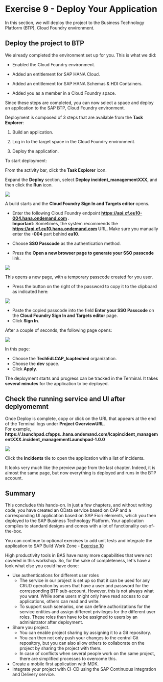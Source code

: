 # Exercise 9 - Deploy Your Application

In this section, we will deploy the project to the Business Technology Platform (BTP), Cloud Foundry environment.

## Deploy the project to BTP

We already completed the environment set up for you. This is what we did:

* Enabled the Cloud Foundry environment.
   
* Added an entitlement for SAP HANA Cloud.
   
* Added an entitlement for SAP HANA Schemas & HDI Containers.
   
* Added you as a member in a Cloud Foundry space.
   
Since these steps are completed, you can now select a space and deploy an application to the SAP BTP, Cloud Foundry environment.

Deployment is composed of 3 steps that are available from the **Task Explorer**:

1. Build an application.
   
2. Log in to the target space in the Cloud Foundry environment.
   
3. Deploy the application.
   
To start deployment:<br>

From the activity bar, click the **Task Explorer** icon.

Expand the **Deploy** section, select **Deploy incident_managementXXX**, and then click the **Run** icon.

![](/exercises/Ex10/images/deployconfiguration.png)  

A build starts and the **Cloud Foundry Sign In and Targets editor** opens.

- Enter the following Cloud Foundry endpoint **https://api.cf.eu10-004.hana.ondemand.com** .<br>
  **Important**: Sometimes, the system recommends the **https://api.cf.eu10.hana.ondemand.com** URL. Make sure you manually enter the **-004** part behind **eu10**.<br>

- Choose **SSO Passcode** as the authentication method.<br>

- Press the **Open a new browser page to generate your SSO passcode** link.<br>

![](/exercises/Ex10/images/logincf.png)  

This opens a new page, with a temporary passcode created for you user.

- Press the button on the right of the password to copy it to the clipboard as indicated here:

![](/exercises/Ex10/images/passcode.png)  

- Paste the copied passcode into the field **Enter your SSO Passcode** on the **Cloud Foundry Sign In and Targets editor** page.
- Click **Sign In**.

After a couple of seconds, the following page opens:

![](/exercises/Ex10/images/spaceselection.png)  

In this page:

- Choose the **TechEdLCAP_lcapteched** organization.
- Choose the **dev** space.
- Click **Apply**.

The deployment starts and progress can be tracked in the Terminal.
It takes **several minutes** for the application to be deployed.

## Check the running service and UI after deplyomemnt

Once Deploy is complete, copy or click on the URL that appears at the end of the Terminal logs under **Project OverviewURL**.<br>
For example, **https://<myaccount>.launchpad.cfapps.<myregion>.hana.ondemand.com/lcapincident_managementXXX.incident_managementLaunchpad-1.0.0**

![](/exercises/Ex10/images/linktoapp.png)

Click the **Incidents** tile to open the application with a list of incidents.

It looks very much like the preview page from the last chapter. Indeed, it is almost the same page, but now everything is deployed and runs in the BTP account. <br>


## Summary

This concludes this hands-on. In just a few chapters, and without writing code, you have created an OData service based on CAP and a corresponding UI application based on SAP Fiori elements, which you then deployed to the SAP Business Technology Platform. Your application complies to standard designs and comes with a lot of functionality out-of-the-box.

You can continue to optional exercises to add unit tests and integrate the application to SAP Build Work Zone - [Exercise 10](../Ex9/README.md)

High productivity tools in BAS have many more capabilities that were not covered in this workshop. So, for the sake of completeness, let's have a look what else you could have done:
- Use authentications for different user roles
    - The service in our project is set up so that it can be used for any CRUD operation by users that have a user and password for the corresponding BTP sub-account. However, this is not always what you want. While some users might only have read access to our applications, others can read and write.
    - To support such scenarios, one can define authorizations for the service entities and assign different privileges for the different user roles. These roles then have to be assigned to users by an administrator after deployment.
- Share you project.
    - You can enable project sharing by assigning it to a Git repository.
    - You can then not only push your changes to the central Git repository, but you can also allow others to collaborate on the project by sharing the project with them.
    - In case of conflicts when several people work on the same project, there are simplified processes to overcome this.
- Create a mobile first application with MDK.
- Integrate your project with CI-CD using the SAP Continuous Integration and Delivery service.

